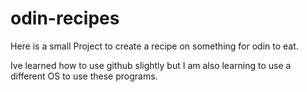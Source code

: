 # odin-recipes

Here is a small Project to create a recipe on something for odin to eat.

Ive learned how to use github slightly but I am also learning to use a different
OS to use these programs.

